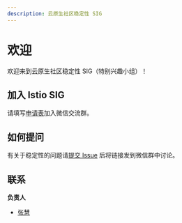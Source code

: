 ```yaml
---
description: 云原生社区稳定性 SIG
---
```


# 欢迎

欢迎来到云原生社区稳定性 SIG（特别兴趣小组）！

## 加入 Istio SIG

请填写[申请表](https://wj.qq.com/s2/7438465/6bd6)加入微信交流群。

## 如何提问

有关于稳定性的问题请[提交 Issue](https://github.com/cloudnativeto/sig-stability/issues/new) 后将链接发到微信群中讨论。

## 联系

**负责人**

- [张慧](https://github.com/zhanghuidinah)